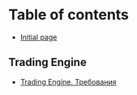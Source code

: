 # Table of contents

* [Initial page](README.md)

## Trading Engine

* [Trading Engine. Требования](trading-engine/trading-engine.-trebovaniya.md)

